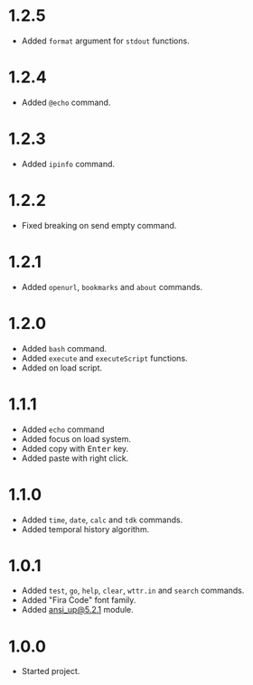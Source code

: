 # 1.2.5

- Added `format` argument for `stdout` functions.

# 1.2.4

- Added `@echo` command.

# 1.2.3

- Added `ipinfo` command.

# 1.2.2

- Fixed breaking on send empty command.

# 1.2.1

- Added `openurl`, `bookmarks` and `about` commands.

# 1.2.0

- Added `bash` command.
- Added `execute` and `executeScript` functions.
- Added on load script.

# 1.1.1

- Added `echo` command
- Added focus on load system.
- Added copy with <kbd>Enter</kbd> key.
- Added paste with right click.

# 1.1.0

- Added `time`, `date`, `calc` and `tdk` commands.
- Added temporal history algorithm.

# 1.0.1

- Added `test`, `go`, `help`, `clear`, `wttr.in` and `search` commands.
- Added "Fira Code" font family.
- Added [ansi_up@5.2.1](https://www.npmjs.com/package/ansi_up/v/5.2.1) module.

# 1.0.0

- Started project.